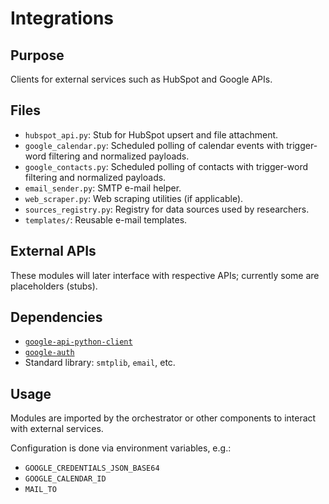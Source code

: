 
# Integrations

## Purpose

Clients for external services such as HubSpot and Google APIs.

## Files

- `hubspot_api.py`: Stub for HubSpot upsert and file attachment.
- `google_calendar.py`: Scheduled polling of calendar events with trigger-word filtering and normalized payloads.
- `google_contacts.py`: Scheduled polling of contacts with trigger-word filtering and normalized payloads.
- `email_sender.py`: SMTP e-mail helper.
- `web_scraper.py`: Web scraping utilities (if applicable).
- `sources_registry.py`: Registry for data sources used by researchers.
- `templates/`: Reusable e-mail templates.

## External APIs

These modules will later interface with respective APIs; currently some are placeholders (stubs).

## Dependencies

- [`google-api-python-client`](https://pypi.org/project/google-api-python-client/)
- [`google-auth`](https://pypi.org/project/google-auth/)
- Standard library: `smtplib`, `email`, etc.

## Usage

Modules are imported by the orchestrator or other components to interact with external services.

Configuration is done via environment variables, e.g.:

- `GOOGLE_CREDENTIALS_JSON_BASE64`
- `GOOGLE_CALENDAR_ID`
- `MAIL_TO`
